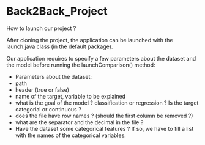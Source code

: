 # Back2Back_Project

How to launch our project ? 

After cloning the project, the application can be launched with the launch.java class (in the default package). 

Our application requires to specify a few parameters about the dataset and the model before running the launchComparison() method: 
- Parameters about the dataset: 
 - path
 - header (true or false)
 - name of the target, variable to be explained
 - what is the goal of the model ? classification or regression ? Is the target categorial or continuous ? 
 - does the file have row names ? (should the first column be removed ?)
 - what are the separator and the decimal in the file ? 
 - Have the dataset some categorical features ? If so, we have to fill a list with the names of the categorical variables.

 

